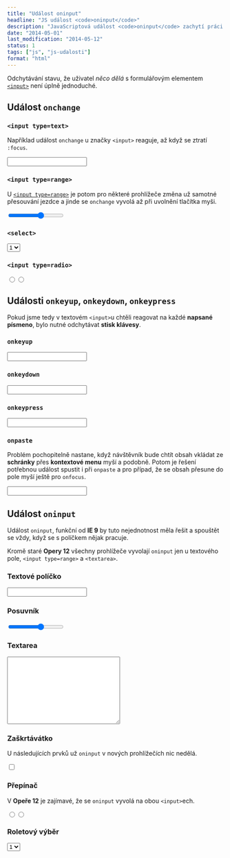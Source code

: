 ```yaml
---
title: "Událost oninput"
headline: "JS událost <code>oninput</code>"
description: "JavaScriptová událost <code>oninput</code> zachytí práci s formulářovými políčky."
date: "2014-05-01"
last_modification: "2014-05-12"
status: 1
tags: ["js", "js-udalosti"]
format: "html"
---
```


<p>Odchytávání stavu, že uživatel <i>něco dělá</i> s formulářovým elementem <a href="/input"><code>&lt;input></code></a> není úplně jednoduché.</p>

<h2 id="onchange">Událost <code>onchange</code></h2>

<h3 id="input-text"><code>&lt;input type=text></code></h3>
<p>Například událost <code>onchange</code> u značky <code>&lt;input></code> reaguje, až když se ztratí <code>:focus</code>.</p>

<div class="live"><input onchange="zmena(this)"></div>

<h3 id="input-range"><code>&lt;input type=range></code></h3>
<p>U <a href="/input#type-range"><code>&lt;input type=range></code></a> je potom pro některé prohlížeče změna už samotné přesouvání jezdce a jinde se <code>onchange</code> vyvolá až při uvolnění tlačítka myši.</p>

<div class="live"><input type="range" onchange="zmena(this)" min=0 max=10 step=2></div>

<h3 id="select"><code>&lt;select></code></h3>
<div class="live">
  <select onchange="zmena(this)">
    <option>1</option>
    <option>2</option>
    <option>3</option>
  </select>
</div>

<h3 id="input-radio"><code>&lt;input type=radio></code></h3>

<div class="live">
  <input type="radio" name="radio" onchange="zmena(this)"><input type="radio" name="radio" onchange="zmena(this)">
</div>

<h2 id="onkey">Události <code>onkeyup</code>, <code>onkeydown</code>, <code>onkeypress</code></h2>

<p>Pokud jsme tedy v textovém <code>&lt;input></code>u chtěli reagovat na každé <b>napsané písmeno</b>, bylo nutné odchytávat <b>stisk klávesy</b>.</p>

<h3 id="onkeyup"><code>onkeyup</code></h3>

<div class="live"><input onkeyup="zmena(this)"></div>

<h3 id="onkeydown"><code>onkeydown</code></h3>
<div class="live"><input onkeydown="zmena(this)"></div>

<h3 id="onkeypress"><code>onkeypress</code></h3>
<div class="live"><input onkeypress="zmena(this)"></div>


<h3 id="onpaste"><code>onpaste</code></h3>
<p>Problém pochopitelně nastane, když návštěvník bude chtít obsah vkládat ze <b>schránky</b> přes <b>kontextové menu</b> myší a podobně. Potom je řešení potřebnou událost spustit i při <code>onpaste</code> a pro případ, že se obsah přesune do pole myší ještě pro <code>onfocus</code>.</p>
<div class="live"><input onpaste="zmena(this)" onfocus="zmena(this)"></div>


<h2 id="oninput">Událost <code>oninput</code></h2>

<p>Událost <code>oninput</code>, funkční od <b>IE 9</b> by tuto nejednotnost měla řešit a spouštět se vždy, když se s políčkem nějak pracuje.</p>

<p>Kromě staré <b>Opery 12</b> všechny prohlížeče vyvolají <code>oninput</code> jen u textového pole, <code>&lt;input type=range></code> a <code>&lt;textarea></code>.</p>

<h3 id="textove-pole">Textové políčko</h3>
<div class="live"><input oninput="zmena(this)"></div>

<h3 id="posuvnik">Posuvník</h3>
<div class="live"><input type="range" oninput="zmena(this)" min=0 max=10 step=2></div>

<h3 id="textarea">Textarea</h3>

<div class="live"><textarea name="" id="" cols="30" rows="10" oninput="zmena(this)"></textarea></div>

<h3 id="zaskrtavatko">Zaškrtávátko</h3>
<p>U následujících prvků už <code>oninput</code> v nových prohlížečích nic nedělá.</p>

<div class="live"><input type="checkbox" oninput="zmena(this)"></div>

<h3 id="prepinac">Přepínač</h3>

<p>V <b>Opeře 12</b> je zajímavé, že se <code>oninput</code> vyvolá na obou <code>&lt;input></code>ech.</p>

<div class="live">
  <input type="radio" name="radio2" oninput="zmena(this)"><input type="radio" name="radio2" oninput="zmena(this)">
</div>

<h3 id="roleta">Roletový výběr</h3>
<div class="live">
  <select oninput="zmena(this)">
    <option>1</option>
    <option>2</option>
    <option>3</option>
  </select>
</div>


<style>
  .live .zmena {display: inline-block; background: #fff; padding: 0 .2em; margin: 0 .2em}
</style>
<script>
  function zmena(el) {
    var span = document.createElement("span");
    span.className = "zmena";
    span.innerHTML = "Změna";
    el.parentNode.appendChild(span);
  }
</script>